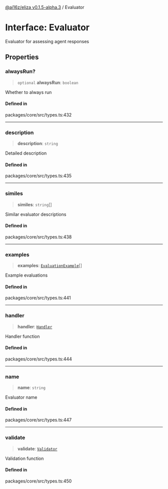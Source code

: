 [@ai16z/eliza v0.1.5-alpha.3](../index.md) / Evaluator

# Interface: Evaluator

Evaluator for assessing agent responses

## Properties

### alwaysRun?

> `optional` **alwaysRun**: `boolean`

Whether to always run

#### Defined in

packages/core/src/types.ts:432

***

### description

> **description**: `string`

Detailed description

#### Defined in

packages/core/src/types.ts:435

***

### similes

> **similes**: `string`[]

Similar evaluator descriptions

#### Defined in

packages/core/src/types.ts:438

***

### examples

> **examples**: [`EvaluationExample`](EvaluationExample.md)[]

Example evaluations

#### Defined in

packages/core/src/types.ts:441

***

### handler

> **handler**: [`Handler`](../type-aliases/Handler.md)

Handler function

#### Defined in

packages/core/src/types.ts:444

***

### name

> **name**: `string`

Evaluator name

#### Defined in

packages/core/src/types.ts:447

***

### validate

> **validate**: [`Validator`](../type-aliases/Validator.md)

Validation function

#### Defined in

packages/core/src/types.ts:450
